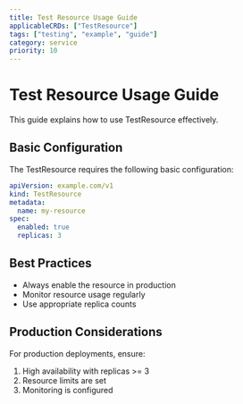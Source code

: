 ```yaml
---
title: Test Resource Usage Guide
applicableCRDs: ["TestResource"]
tags: ["testing", "example", "guide"]
category: service
priority: 10
---
```


# Test Resource Usage Guide

This guide explains how to use TestResource effectively.

## Basic Configuration

The TestResource requires the following basic configuration:

```yaml
apiVersion: example.com/v1
kind: TestResource
metadata:
  name: my-resource
spec:
  enabled: true
  replicas: 3
```

## Best Practices

- Always enable the resource in production
- Monitor resource usage regularly
- Use appropriate replica counts

## Production Considerations

For production deployments, ensure:
1. High availability with replicas >= 3
2. Resource limits are set
3. Monitoring is configured